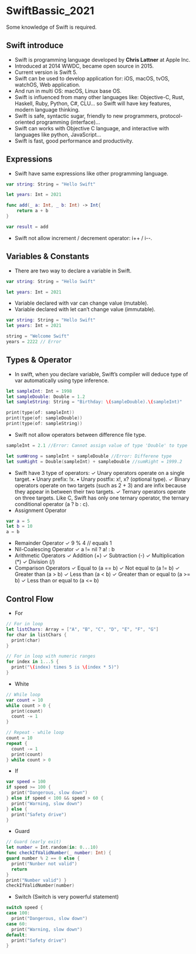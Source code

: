 # SwiftBassic_2021
Some knowledge of Swift is required.

## Swift introduce
* Swift is programming language developed by __Chris Lattner__ at Apple Inc. 
* Introduced at 2014 WWDC, became open source in 2015.
* Current version is Swift 5.
* Swift can be used to develop application for: iOS, macOS, tvOS, watchOS, Web application.
* And run in multi OS: macOS, Linux base OS.
* Swift is influenced from many other languages like: Objective-C, Rust, Haskell, Ruby, Python, C#, CLU... so Swift will have key features, modern language thinking.
* Swift is safe, syntactic sugar, friendly to new programmers, protocol- oriented programming (interface)...
* Swift can works with Objective C language, and interactive with languages like python, JavaScript...
* Swift is fast, good performance and productivity.

## Expressions
* Swift have same expressions like other programming language.
```swift
var string: String = "Hello Swift"

let years: Int = 2021

func add(_ a: Int, _ b: Int) -> Int{
    return a + b
}

var result = add
```
* Swift not allow increment / decrement operator: i++ / i--.

## Variables & Constants
* There are two way to declare a variable in Swift.
```swift
var string: String = "Hello Swift"

let years: Int = 2021
```
* Variable declared with var can change value (mutable).
* Variable declared with let can’t change value (immutable).
```swift
var string: String = "Hello Swift"
let years: Int = 2021

string = "Welcome Swift"
years = 2222 // Error
```

## Types & Operator
* In swift, when you declare variable, Swift’s compiler will deduce type of var automatically using type inference.
```swift
let sampleInt: Int = 1998
let sampleDouble: Double = 1.2
let sampleString: String = "Birthday: \(sampleDouble).\(sampleInt)"

print(type(of: sampleInt))
print(type(of: sampleDouble))
print(type(of: sampleString))
```
* Swift not allow operators between difference file type.
```swift
sampleInt = 2.1 //Error: Cannot assign value of type 'Double' to type 'Int'

let sumWrong = sampleInt + sampleDouble //Error: Differene type
let sumRight = Double(sampleInt) + sampleDouble //sumRight = 1999.2
```
* Swift have 3 type of operators:
✓ Unary operators operate on a single target.
• Unary prefix: !x.
• Unary postfix: x!, x? (optional type).
✓ Binary operators operate on two targets (such as 2 + 3) and are infix because they appear in between their two targets.
✓ Ternary operators operate on three targets. Like C, Swift has only one ternary operator, the ternary conditional operator (a ? b : c).
* Assignment Operator
```swift
var a = 5
let b = 10
a = b
```
* Remainder Operator
✓ 9 % 4 // equals 1
* Nil-Coalescing Operator
✓ a != nil ? a! : b
* Arithmetic Operators ✓ Addition (+)
✓ Subtraction (-)
✓ Multiplication (*) ✓ Division (/)
* Comparison Operators ✓ Equal to (a == b)
✓ Not equal to (a != b)
✓ Greater than (a > b)
✓ Less than (a < b)
✓ Greater than or equal to (a >= b) ✓ Less than or equal to (a <= b)

## Control Flow
* For
```swift
// For in loop
let listChars: Array = ["A", "B", "C", "D", "E", "F", "G"]
for char in listChars {
  print(char)
}

// For in loop with numeric ranges
for index in 1...5 {
  print("\(index) times 5 is \(index * 5)")
}
```
* White
```swift
// While loop
var count = 10
while count > 0 {
  print(count)
  count -= 1
}

// Repeat - while loop
count = 10
repeat {
  count -= 1
  print(count)
} while count > 0
```
* If
```swift
var speed = 100 
if speed >= 100 {
  print("Dangerous, slow down")
} else if speed < 100 && speed > 60 {
  print("Warning, slow down") 
} else {
  print("Safety drive") 
}
```
* Guard
```swift
// Guard (early exit)
let number = Int.random(in: 0...10)
func checkIfValidNumber(_ number: Int) {
guard number % 2 == 0 else {
  print("Nunber not valid")
  return
}
print("Number valid") }
checkIfValidNumber(number)
```
* Switch (Switch is very powerful statement)
```swift
switch speed {
case 100:
  print("Dangerous, slow down")
case 60:
  print("Warning, slow down")
default:
  print("Safety drive")
}
```
